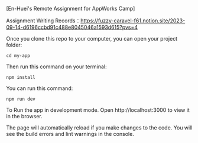 [En-Huei's Remote Assignment for AppWorks Camp] 

Assignment Writing Records：https://fuzzy-caravel-f61.notion.site/2023-09-14-d6196ccbd91c488e8045046a1593d615?pvs=4

Once you clone this repo to your computer, you can open your project folder:

```
cd my-app
```

Then run this command on your terminal:

```
npm install
```

You can run this command:

```
npm run dev
```

To Run the app in development mode.
Open http://localhost:3000 to view it in the browser.

The page will automatically reload if you make changes to the code.
You will see the build errors and lint warnings in the console.
